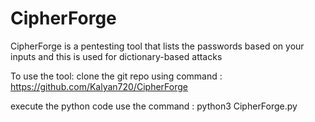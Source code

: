 # CipherForge
CipherForge is a pentesting tool that lists the passwords based on your inputs and this is used for dictionary-based attacks

To use the tool:
clone the git repo using command : https://github.com/Kalyan720/CipherForge

execute the python code use the command : 
python3 CipherForge.py
